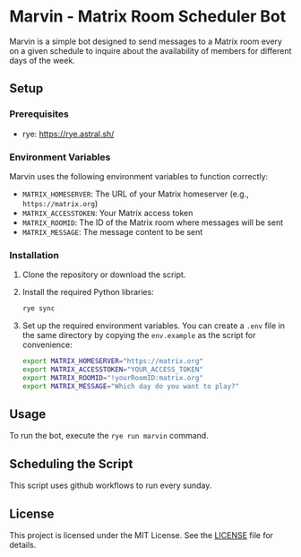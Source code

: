 # Marvin - Matrix Room Scheduler Bot

Marvin is a simple bot designed to send messages to a Matrix room every on a given schedule to inquire about the availability of members for different days of the week.

## Setup

### Prerequisites

- rye: https://rye.astral.sh/

### Environment Variables

Marvin uses the following environment variables to function correctly:

- `MATRIX_HOMESERVER`: The URL of your Matrix homeserver (e.g., `https://matrix.org`)
- `MATRIX_ACCESSTOKEN`: Your Matrix access token
- `MATRIX_ROOMID`: The ID of the Matrix room where messages will be sent
- `MATRIX_MESSAGE`: The message content to be sent

### Installation

1. Clone the repository or download the script.
2. Install the required Python libraries:

   ```sh
   rye sync
   ```

3. Set up the required environment variables. You can create a `.env` file in the same directory by copying the `env.example` as the script for convenience:
   ```sh
   export MATRIX_HOMESERVER="https://matrix.org"
   export MATRIX_ACCESSTOKEN="YOUR_ACCESS_TOKEN"
   export MATRIX_ROOMID="!yourRoomID:matrix.org"
   export MATRIX_MESSAGE="Which day do you want to play?"
   ```

## Usage

To run the bot, execute the `rye run marvin` command.

## Scheduling the Script

This script uses github workflows to run every sunday.

## License

This project is licensed under the MIT License. See the [LICENSE](LICENSE) file for details.

